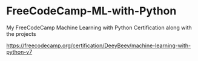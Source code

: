 # FreeCodeCamp-ML-with-Python
My FreeCodeCamp Machine Learning with Python Certification along with the projects

https://freecodecamp.org/certification/DeeyBeey/machine-learning-with-python-v7
